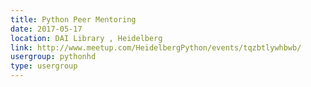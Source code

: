 ```yaml
---
title: Python Peer Mentoring
date: 2017-05-17
location: DAI Library , Heidelberg
link: http://www.meetup.com/HeidelbergPython/events/tqzbtlywhbwb/
usergroup: pythonhd
type: usergroup
---
```

